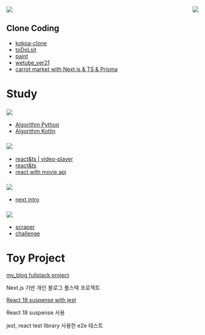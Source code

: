 <a href="https://velog.io/@wjdghks963">
<img src="https://img.shields.io/badge/Velog-20C997?style=for-the-badge&logo=Velog&logoColor=white">
</a>

<img align='right' src="http://mazassumnida.wtf/api/v2/generate_badge?boj=wjdghks963">


## Clone Coding

- [kokoa-clone](https://github.com/wjdghks963/kokoa-clone-2020)
- [toDoLsit](https://github.com/wjdghks963/js_vanilla_toDoList)
- [paint](https://github.com/wjdghks963/paintjs)
- [wetube_ver21](https://github.com/wjdghks963/wetube_ver2)
- [carrot market with Next.js & TS & Prisma](https://github.com/wjdghks963/clone-carrot-market)

# Study


### <img src="https://img.shields.io/badge/Algorithm-00BCB4?style=for-the-badge&logo=theAlgorithms&logoColor=white">

- [Algorithm Python](https://github.com/wjdghks963/algorithm)
- [Algorithm Kotlin](https://github.com/wjdghks963/algorithm_kotlin)

###  <img src="https://img.shields.io/badge/REACT-61dafb?style=for-the-badge&logo=React&logoColor=white">

- [react&ts | video-player](https://github.com/wjdghks963/video-project)
- [react&ts](https://github.com/wjdghks963/typescrip-react-demo)
- [react with movie api](https://github.com/wjdghks963/nomflix)

### <img src="https://img.shields.io/badge/Next-000000?style=for-the-badge&logo=Next&logoColor=white">


- [next intro](https://github.com/wjdghks963/nextjs-intro)


### <img src="https://img.shields.io/badge/Python-3776AB?style=for-the-badge&logo=Python&logoColor=white">

- [scraper](https://github.com/wjdghks963/python_scraper)
- [challenge](https://github.com/wjdghks963/challenge_python)


# Toy Project

[my_blog fullstack project](https://github.com/wjdghks963/my-blog)

Next.js 기반 개인 블로그 풀스택 프로젝트

[React 18 suspense with jest](https://github.com/wjdghks963/suspenseWithReactQuery)

React 18 suspense 사용

jest, react test library 사용한 e2e 테스트




<!---
wjdghks963/wjdghks963 is a ✨ special ✨ repository because its `README.md` (this file) appears on your GitHub profile.
You can click the Preview link to take a look at your changes.
--->

